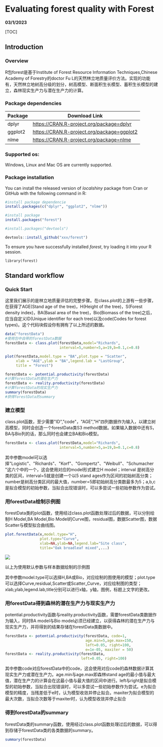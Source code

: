 # **Evaluating forest quality with Forest**

**03/1/2023**  

[TOC]

## Introduction

### Overview

R包forest是基于Institute of Forest Resource Information Techniques,Chinese Academy of Forestry的doctor Fu L的天然林立地质量评价方法。实现的功能有，天然林立地树高分级的划分，树高模型、断面积生长模型、蓄积生长模型的建立，森林现实生产力与潜在生产力的计算。

 

### Package dependencies

| **Package** | **Download Link**                          |
| ----------- | ------------------------------------------ |
| dplyr       | https://CRAN.R-project.org/package=dplyr   |
| ggplot2     | https://CRAN.R-project.org/package=ggplot2 |
| nlme        | https://CRAN.R-project.org/package=nlme    |

### Supported os:

Windows, Linux and Mac OS are currently supported.

 

### Package installation

You can install the released version of *localshiny* package from Cran or GitHub with the following command in R:

 

```R
#install package dependencie
install.packages(c("dplyr", "ggplot2", "nlme"))

#install package
install.packages("forest")

#install.packages("devtools")

devtools::install_github("xxx/forest")
```

 

To ensure you have successfully installed *forest*, try loading it into your R session.

`library(forest)`



## Standard workflow



### Quick Start

这里我们展示的是林立地质量评估的完整步骤。在class.plot的上游有一些步骤，在获得了AGE(Stand age of the tree)，H(Height of the tree)，S(Forest density index)，BA(Basal area of the tree)，Bio(Biomass of the tree)之后，应当自定义ID(Unique identifier for each tree)以及code(Codes for forest types)。这个代码块假设你有拥有了以上所述的数据。

```R
data("forestData")
#使用包中自带的forestData数据
forestData <- class.plot(forestData,model="Richards",
                         interval=5,number=5,a=19,b=0.1,c=0.8)

plot(forestData,model.type = "BA",plot.type = "Scatter",
     xlab = "AGE",ylab = "BA",legend.lab = "LastGroup",
     title = "Forest")

forestData <- potential.productivity(forestData)
#计算forestData的潜在生产力
forestData <- reality.productivity(forestData)
#计算forestData的现实生产力
summary(forestData)
#获得forestData的summary
```

### 建立模型

class.plot函数，至少需要"ID","code"，"AGE","H"四列数据作为输入，以建立树高模型，同时会创造一个forestData类S3 method数据。如果输入数据中还有S，BA与Bio列的话，那么同时也会建立BA和Bio模型。

```R
forestData <- class.plot(forestData,model="Richards",
                         interval=5,number=5,a=19,b=0.1,c=0.8)
```

其中参数model可以选择"Logistic"、"Richards"、"Korf"、"Gompertz"、"Weibull"、"Schumacher "这六个中的一个，这会使用对应的model形式建立H model；interval 是树高分类的区间，interval=5就是创建一个以5 stand ages作为区间的初始树高分类；number是树高分类区间的最大值，number=5即初始树高分类数最多为5；a,b,c 是拟合模型的初始参数，当拟合出现错误时，可以多尝试一些初始参数作为尝试。


### 用forestData绘制示例图

forestData类的plot函数，使用经过class.plot函数处理过后的数据，可以分别绘制H Model,BA Model,Bio Model的Curve图，residual图，数据Scatter图，数据Scatter与模型拟合曲线图。

```R
plot.forestData(x,model.type="H",
                plot.type="Curve",
                xlab=NA,ylab=NA,legend.lab="Site class",
                title="Oak broadleaf mixed",...)
```

![](C:\Users\86153\Desktop\1111.png)

以上为使用默认参数与样本数据绘制的示例图

其中参数model.type可以选择H,BA或Bio，对应绘制的图使用的模型；plot.type可以选择Curve,residual,Scatter或Scatter_Curve，对应绘制图的类型；xlab,ylab,legend.lab,title分别可以进行x轴，y轴，图例，标题上文字的更改。

### 用forestData得到森林的潜在生产力与现实生产力

potential.productivity函数与reality.productivity函数，需要forestData类数据作为输入，同时BA model与Bio model必须已经建立，以获得森林的潜在生产力与现实生产力，并将得到的结果存储在forestData类数据中。

```R
forestData <- potential.productivity(forestData, code=1,
                                     age.min=5,age.max=150,
                                     left=0.05, right=100,
                                     e=1e-05, maxiter = 50) 
forestData <- reality.productivity(forestData, 
                                   left=0.05, right=100)
```

其中参数code对应forestData中的code，这会使用对应code的森林数据计算其现实生产力或潜在生产力。age.min与age.max即森林stand age的最小值与最大值，潜在生产力的计算会在这最小值与最大值的区间中进行。left与right是拟合模型的初始参数，当拟合出现错误时，可以多尝试一些初始参数作为尝试。e为拟合模型的精度，当残差低于e时，认为模型收敛并停止拟合。maxiter为拟合模型的最大次数，当拟合次数等于maxiter时，认为模型收敛并停止拟合

### 得到forestData的summary

forestData类的summary函数，使用经过class.plot函数处理过后的数据，可以得到存储于forestData类的各类数据的summary。

```R
summary(forestData)
```









